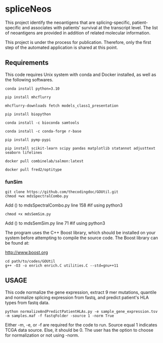 # spliceNeos
This project identify the neoantigens that are splicing-specific, patient-specific and associates with patients' survival at the transcript level. The list of neoantigens are provided in addition of related molecular information. 

This project is under the process for publication. Therefore, only the first step of the automated application is shared at this point. 

## Requirements
This code requires Unix system with conda and Docker installed, as well as the following softwares. 
```
conda install python=3.10

pip install mhcflurry

mhcflurry-downloads fetch models_class1_presentation

pip install biopython

conda install -c bioconda samtools

conda install -c conda-forge r-base

pip install pymp-pypi

pip install scikit-learn scipy pandas matplotlib statannot adjusttext seaborn lifelines

docker pull combinelab/salmon:latest

docker pull fred2/optitype
```
### funSim
```
git clone https://github.com/thecodingdoc/GOUtil.git
chmod +wx mdsSpectralCombo.py
```
Add () to mdsSpectralCombo.py line 158 #if using python3

```
chmod +x mdsSemSim.py
```
Add () to mdsSemSim.py line 71 #if using python3

The program uses the C++ Boost library, which should be installed on your system before attempting to compile the source code. The Boost library can be found at:

http://www.boost.org
```
cd path/to/codes/GOUtil
g++ -O3 -o enrich enrich.C utilities.C --std=gnu++11
```

## USAGE
This code normalize the gene expression, extract 9 mer mutations, quantile and normalize splicing expression from fastq, and predict patient's HLA types from fastq data.

```
python normalizeAndPredictPatientHLAs.py -e sample_gene_expression.tsv -m samples.maf -f fastqFolder -source 1 -norm True
```

Either -m, -e, or -f are required for the code to run. 
Source equal 1 indicates TCGA data source. Else, it should be 0. 
The user has the option to choose for normalization or not using -norm.
